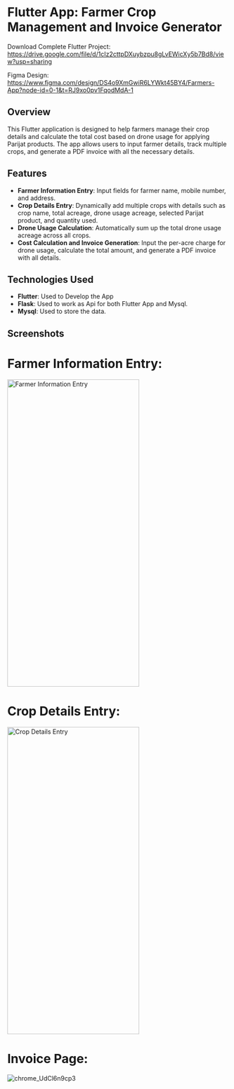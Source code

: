 # Flutter App: Farmer Crop Management and Invoice Generator

Download Complete Flutter Project: https://drive.google.com/file/d/1cIz2cttpDXuybzpu8gLvEWicXy5b7Bd8/view?usp=sharing

Figma Design: https://www.figma.com/design/DS4o9XmGwiR6LYWkt45BY4/Farmers-App?node-id=0-1&t=RJ9xo0pv1FqodMdA-1

## Overview

This Flutter application is designed to help farmers manage their crop details and calculate the total cost based on drone usage for applying Parijat products. The app allows users to input farmer details, track multiple crops, and generate a PDF invoice with all the necessary details.

## Features

- **Farmer Information Entry**: Input fields for farmer name, mobile number, and address.
- **Crop Details Entry**: Dynamically add multiple crops with details such as crop name, total acreage, drone usage acreage, selected Parijat product, and quantity used.
- **Drone Usage Calculation**: Automatically sum up the total drone usage acreage across all crops.
- **Cost Calculation and Invoice Generation**: Input the per-acre charge for drone usage, calculate the total amount, and generate a PDF invoice with all details.

## Technologies Used
- **Flutter**: Used to Develop the App
- **Flask**: Used to work as Api for both Flutter App and Mysql.
- **Mysql**: Used to store the data.

## Screenshots

# Farmer Information Entry:
<img src="https://github.com/user-attachments/assets/2e034828-8fef-4283-83d2-07afeeec8090" alt="Farmer Information Entry" width="300" height="700">

# Crop Details Entry:
<img src="https://github.com/user-attachments/assets/f996cc05-14ba-42ad-8081-2e7973081f30" alt="Crop Details Entry" width="300" height="700">

# Invoice Page:
![chrome_UdCl6n9cp3](https://github.com/user-attachments/assets/499a6280-edfd-4c51-8c0d-970d9c17e882)




